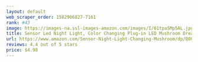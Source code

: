 ```yaml
---
layout: default 
﻿web_scraper_order: 1582906827-7161
rank: #43
image: https://images-na.ssl-images-amazon.com/images/I/61tpaSMp5AL.jpg
title: Sensor Led Night Light, Color Changing Plug-in LED Mushroom Dream Bed Lamp
url: https://www.amazon.com/Sensor-Night-Light-Changing-Mushroom/dp/B00RE0M1O2/ref=zg_mw_hi_43?_encoding=UTF8&psc=1&refRID=A6V7PFP7K69AZRGH710E
reviews: 4.4 out of 5 stars
price: $4.98 
---
```

